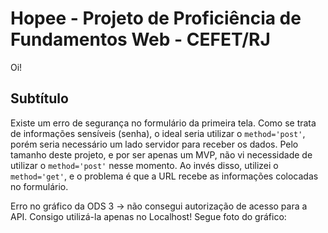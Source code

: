# Hopee - Projeto de Proficiência de Fundamentos Web - CEFET/RJ

Oi!

## Subtítulo

Existe um erro de segurança no formulário da primeira tela. Como se trata de informações sensíveis (senha), o ideal seria utilizar o <code>method='post'</code>, porém seria necessário um lado servidor para receber os dados. Pelo tamanho deste projeto, e por ser apenas um MVP, não vi necessidade de utilizar o <code>method='post'</code> nesse momento. Ao invés disso, utilizei o <code>method='get'</code>, e o problema é que a URL recebe as informações colocadas no formulário.

Erro no gráfico da ODS 3 -> não consegui autorização de acesso para a API. Consigo utilizá-la apenas no Localhost! Segue foto do gráfico:
